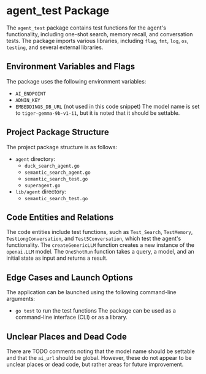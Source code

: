# agent_test Package
The `agent_test` package contains test functions for the agent's functionality, including one-shot search, memory recall, and conversation tests. The package imports various libraries, including `flag`, `fmt`, `log`, `os`, `testing`, and several external libraries.

## Environment Variables and Flags
The package uses the following environment variables:
* `AI_ENDPOINT`
* `ADNIN_KEY`
* `EMBEDDINGS_DB_URL` (not used in this code snippet)
The model name is set to `tiger-gemma-9b-v1-i1`, but it is noted that it should be settable.

## Project Package Structure
The project package structure is as follows:
* `agent` directory:
	+ `duck_search_agent.go`
	+ `semantic_search_agent.go`
	+ `semantic_search_test.go`
	+ `superagent.go`
* `lib/agent` directory:
	+ `semantic_search_test.go`

## Code Entities and Relations
The code entities include test functions, such as `Test_Search`, `TestMemory`, `TestLongConversation`, and `Test5Conversation`, which test the agent's functionality. The `createGenericLLM` function creates a new instance of the `openai.LLM` model. The `OneShotRun` function takes a query, a model, and an initial state as input and returns a result.

## Edge Cases and Launch Options
The application can be launched using the following command-line arguments:
* `go test` to run the test functions
The package can be used as a command-line interface (CLI) or as a library.

## Unclear Places and Dead Code
There are TODO comments noting that the model name should be settable and that the `ai_url` should be global. However, these do not appear to be unclear places or dead code, but rather areas for future improvement.

